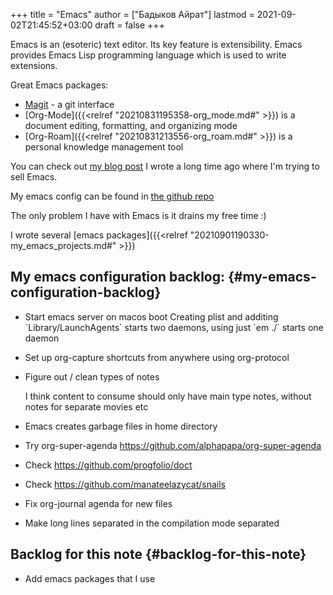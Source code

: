 +++
title = "Emacs"
author = ["Бадыков Айрат"]
lastmod = 2021-09-02T21:45:52+03:00
draft = false
+++

Emacs is an (esoteric) text editor. Its key feature is extensibility. Emacs provides Emacs Lisp programming language which is used to write extensions.

Great Emacs packages:

-   [Magit](https://magit.vc/) - a git interface
-   [Org-Mode]({{<relref "20210831195358-org_mode.md#" >}}) is a document editing, formatting, and organizing mode
-   [Org-Roam]({{<relref "20210831213556-org_roam.md#" >}}) is a personal knowledge management tool

You can check out [my blog post](https://www.badykov.com/emacs/2018/07/31/why-emacs-is-a-great-editor/) I wrote a long time ago where I'm trying to sell Emacs.

My emacs config can be found in [the github repo](https://github.com/ayrat555/dot-emacs)

The only problem I have with Emacs is it drains my free time :)

I wrote several [emacs packages]({{<relref "20210901190330-my_emacs_projects.md#" >}})


## My emacs configuration backlog: {#my-emacs-configuration-backlog}

-   Start emacs server on macos boot
    Creating plist and additing \`Library/LaunchAgents\` starts two daemons, using just \`em ./\` starts one daemon

-   Set up org-capture shortcuts from anywhere
    using org-protocol

-   Figure out / clean types of notes

    I think content to consume  should only have main type notes, without notes for separate movies etc

-   Emacs creates garbage files in home directory

-   Try org-super-agenda
    <https://github.com/alphapapa/org-super-agenda>

<!--listend-->

-   Check <https://github.com/progfolio/doct>

-   Check <https://github.com/manateelazycat/snails>

-   Fix org-journal agenda for new files

-   Make long lines separated in the compilation mode separated


## Backlog for this note {#backlog-for-this-note}

-   Add emacs packages that I use
